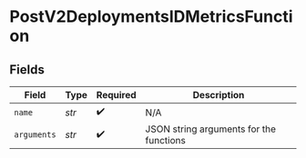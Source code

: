 # PostV2DeploymentsIDMetricsFunction


## Fields

| Field                                   | Type                                    | Required                                | Description                             |
| --------------------------------------- | --------------------------------------- | --------------------------------------- | --------------------------------------- |
| `name`                                  | *str*                                   | :heavy_check_mark:                      | N/A                                     |
| `arguments`                             | *str*                                   | :heavy_check_mark:                      | JSON string arguments for the functions |